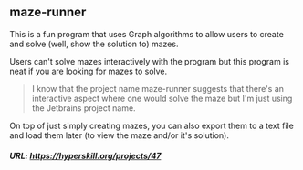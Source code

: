 ## maze-runner

This is a fun program that uses Graph algorithms to allow users to create and solve (well, show the solution to) mazes.

Users can't solve mazes interactively with the program but this program is neat if you are looking for mazes to solve.

> I know that the project name maze-runner suggests that there's an interactive aspect where one would solve the maze but I'm just using the Jetbrains project name.

On top of just simply creating mazes, you can also export them to a text file and load them later (to view the maze and/or it's solution).

##### URL: https://hyperskill.org/projects/47
